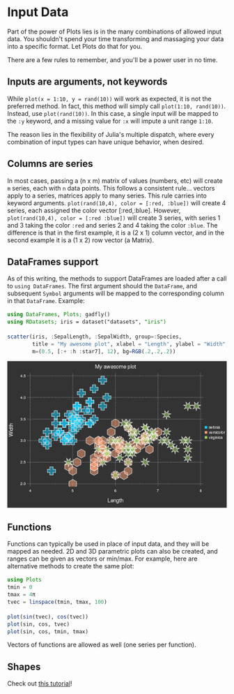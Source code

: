 # Input Data

Part of the power of Plots lies is in the many combinations of allowed input data.
You shouldn't spend your time transforming and massaging your data into a specific format.
Let Plots do that for you.

There are a few rules to remember, and you'll be a power user in no time.

## Inputs are arguments, not keywords

While `plot(x = 1:10, y = rand(10))` will work as expected, it is not the preferred method.  In fact,
this method will simply call `plot(1:10, rand(10))`.  Instead,
use `plot(rand(10))`.  In this case, a single input will be mapped to the `:y` keyword, and a missing
value for `:x` will impute a unit range `1:10`.

The reason lies in the flexibility of Julia's multiple dispatch, where every combination of input types
can have unique behavior, when desired.

## Columns are series

In most cases, passing a (n x m) matrix of values (numbers, etc) will create `m` series, each with `n` data points.  This follows a consistent rule... vectors apply to a series, matrices apply to many series.  This rule carries into keyword arguments.  `plot(rand(10,4), color = [:red, :blue])` will create 4 series, each assigned the color vector [:red,:blue].  However, `plot(rand(10,4), color = [:red :blue])` will create 3 series, with series 1 and 3 taking the color `:red` and series 2 and 4 taking the color `:blue`.  The difference is that in the first example, it is a (2 x 1) column vector, and in the second example it is a (1 x 2) row vector (a Matrix).

## DataFrames support

As of this writing, the methods to support DataFrames are loaded after a call to `using DataFrames`.  The first argument should the `DataFrame`, and subsequent `Symbol` arguments will be mapped to the corresponding column in that `DataFrame`.  Example:

```julia
using DataFrames, Plots; gadfly()
using RDatasets; iris = dataset("datasets", "iris")

scatter(iris, :SepalLength, :SepalWidth, group=:Species,
        title = "My awesome plot", xlabel = "Length", ylabel = "Width",
        m=(0.5, [:+ :h :star7], 12), bg=RGB(.2,.2,.2))
```

![iris_plt](examples/img/iris.png)

## Functions

Functions can typically be used in place of input data, and they will be mapped as needed. 2D and 3D parametric plots can also be created, and ranges can be given as vectors or min/max.  For example, here are alternative methods to create the same plot:

```julia
using Plots
tmin = 0
tmax = 4π
tvec = linspace(tmin, tmax, 100)

plot(sin(tvec), cos(tvec))
plot(sin, cos, tvec)
plot(sin, cos, tmin, tmax)
```

Vectors of functions are allowed as well (one series per function).

## Shapes

Check out [this tutorial](https://github.com/tbreloff/ExamplePlots.jl/blob/master/notebooks/batman.ipynb)!
